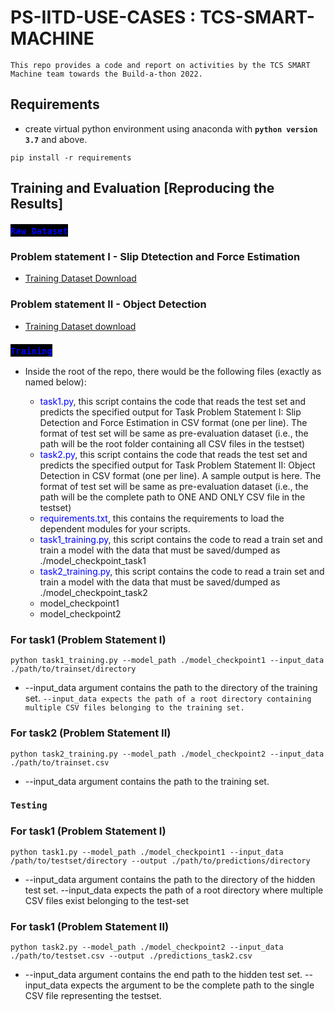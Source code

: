 # PS-IITD-USE-CASES : TCS-SMART-MACHINE

`This repo provides a code and report on activities by the TCS SMART Machine team towards the Build-a-thon 2022.`

## Requirements

- create virtual python environment using anaconda with **`python version 3.7`** and above.
```
pip install -r requirements
```

## Training and Evaluation [Reproducing the Results]

### <span style='background-color:black;color:blue;'>**`Raw Dataset`**</span>

### Problem statement I - Slip Dtetection and Force Estimation
- [Training Dataset Download](https://drive.google.com/file/d/1GMl2EDRemXZrdwgYTCV4mk10lXxQdHb-/view)

### Problem statement II - Object Detection
- [Training Dataset download](https://drive.google.com/file/d/19uaJjJY0-ItKJ35f_OI6Nb_A_3uAuKTc/view)

### <span style='background-color:black;color:blue;'>**`Training`**</span>

- Inside the root of the repo, there would be the following files (exactly as named below):
    
    
    - <span style='color:blue;'>task1.py</span>, this script contains the code that reads the test set  and predicts the specified output for Task Problem Statement I: Slip Detection and Force Estimation in CSV format (one per line). The format of test set will be same as pre-evaluation dataset (i.e., the path will be the root folder containing all CSV files in the testset)
    - <span style='color:blue;'>task2.py</span>, this script contains the code that reads the test set and predicts the specified output for Task Problem Statement II: Object Detection in CSV format (one per line). A sample output is here. The format of test set will be same as pre-evaluation dataset (i.e., the path will be the complete path to ONE AND ONLY CSV file in the testset)
    - <span style='color:blue;'>requirements.txt</span>, this contains the requirements to load the dependent modules for your scripts.
    - <span style='color:blue;'>task1_training.py</span>, this script contains the code to read a train set and train a model with the data that must be saved/dumped as ./model_checkpoint_task1
    - <span style='color:blue;'>task2_training.py</span>, this script contains the code to read a train set and train a model with the data that must be saved/dumped as ./model_checkpoint_task2
    - model_checkpoint1
    - model_checkpoint2
    

### **For task1 (Problem Statement I)**

```
python task1_training.py --model_path ./model_checkpoint1 --input_data ./path/to/trainset/directory
```
- --input_data argument contains the path to the directory of the training set. `--input_data expects the path of a root directory containing multiple CSV files belonging to the training set.`

### **For task2 (Problem Statement II)**
```
python task2_training.py --model_path ./model_checkpoint2 --input_data ./path/to/trainset.csv
```
- --input_data argument contains the path to the training set.

### **`Testing`**

### **For task1 (Problem Statement I)**
```
python task1.py --model_path ./model_checkpoint1 --input_data /path/to/testset/directory --output ./path/to/predictions/directory
```
- --input_data argument contains the path to the directory of the hidden test set. --input_data expects the path of a root directory where multiple CSV files exist belonging to the test-set

### **For task1 (Problem Statement II)**
```
python task2.py --model_path ./model_checkpoint2 --input_data ./path/to/testset.csv --output ./predictions_task2.csv
```
- --input_data argument contains the end path to the hidden test set. --input_data expects the argument to be the complete path to the single CSV file representing the testset. 